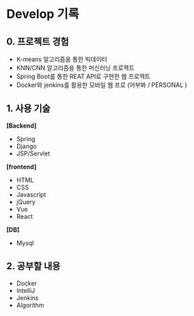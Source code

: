 # Develop 기록

## 0. 프로젝트 경험
* K-means 알고리즘을 통한 빅데이터 
* KNN/CNN 알고리즘을 통한 머신러닝 프로젝트
* Spring Boot를 통한 REAT API로 구현한 웹 프로젝트
* Docker와 jenkins를 활용한 모바일 웹 프로
(어부봐 / PERSONAL )

## 1. 사용 기술

**[Backend]**
* Spring
* Django
* JSP/Servlet

**[frontend]**
* HTML
* CSS
* Javascript
* jQuery
* Vue
* React

**[DB]**
* Mysql

## 2. 공부할 내용
* Docker
* IntelliJ
* Jenkins
* Algorithm
